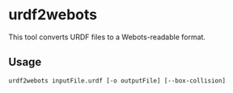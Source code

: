 # urdf2webots

This tool converts URDF files to a Webots-readable format.

## Usage

`urdf2webots inputFile.urdf [-o outputFile] [--box-collision]`
